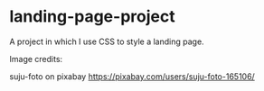 # landing-page-project
A project in which I use CSS to style a landing page.

Image credits:

suju-foto on pixabay
https://pixabay.com/users/suju-foto-165106/